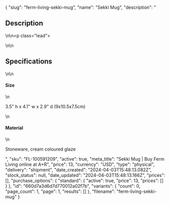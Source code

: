 {
  "slug": "ferm-living-sekki-mug",
  "name": "Sekki Mug",
  "description": "<h2>Description</h2>\n<!-- split -->\n<p class=\"lead\"> </p>\n<!-- split -->\n<h2>Specifications</h2>\n<!-- split -->\n<h4>Size</h4>\n<p>3.5\" h x 4.1\" w x 2.9\" d (9x10.5x7.5cm)</p>\n<h4>Material</h4>\n<p>Stoneware, cream coloured glaze</p>",
  "sku": "FL-100591209",
  "active": true,
  "meta_title": "Sekki Mug | Buy Ferm Living online at A+R",
  "price": 13,
  "currency": "USD",
  "type": "physical",
  "delivery": "shipment",
  "date_created": "2024-04-03T15:48:13.082Z",
  "stock_status": null,
  "date_updated": "2024-04-03T15:48:13.166Z",
  "prices": [],
  "purchase_options": {
    "standard": {
      "active": true,
      "price": 13,
      "prices": []
    }
  },
  "id": "660d7a3d6d7d770012a02f7b",
  "variants": {
    "count": 0,
    "page_count": 1,
    "page": 1,
    "results": []
  },
  "filename": "ferm-living-sekki-mug"
}